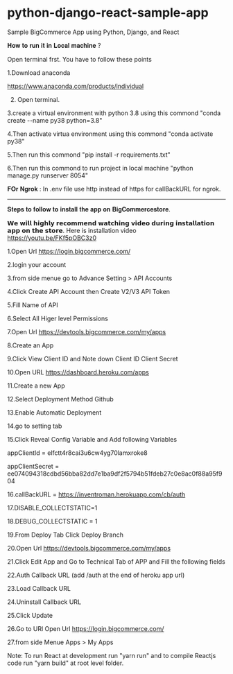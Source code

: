 # python-django-react-sample-app

Sample BigCommerce App using Python, Django, and React

𝐇𝐨𝐰 𝐭𝐨 𝐫𝐮𝐧 𝐢𝐭 𝐢𝐧 𝐋𝐨𝐜𝐚𝐥 𝐦𝐚𝐜𝐡𝐢𝐧𝐞 ?

Open terminal frst.
You have to follow these points

1.Download anaconda

https://www.anaconda.com/products/individual

2. Open terminal.

3.create a virtual environment with python 3.8 using this commond "conda create --name py38 python=3.8"

4.Then activate virtua environment using this commond "conda activate py38"

5.Then run this commond "pip install -r requirements.txt"

6.Then run this commond to run project in local machine "python manage.py runserver 8054"

𝐅𝐎𝐫 𝐍𝐠𝐫𝐨𝐤 :
In .env file use http instead of https for callBackURL for ngrok.

---

𝐒𝐭𝐞𝐩𝐬 𝐭𝐨 𝐟𝐨𝐥𝐥𝐨𝐰 𝐭𝐨 𝐢𝐧𝐬𝐭𝐚𝐥𝐥 𝐭𝐡𝐞 𝐚𝐩𝐩 𝐨𝐧 𝐁𝐢𝐠𝐂𝐨𝐦𝐦𝐞𝐫𝐜𝐞𝐬𝐭𝐨𝐫𝐞.

𝗪𝗲 𝘄𝗶𝗹𝗹 𝗵𝗶𝗴𝗵𝗹𝘆 𝗿𝗲𝗰𝗼𝗺𝗺𝗲𝗻𝗱 𝘄𝗮𝘁𝗰𝗵𝗶𝗻𝗴 𝘃𝗶𝗱𝗲𝗼 𝗱𝘂𝗿𝗶𝗻𝗴 𝗶𝗻𝘀𝘁𝗮𝗹𝗹𝗮𝘁𝗶𝗼𝗻 𝗮𝗽𝗽 𝗼𝗻 𝘁𝗵𝗲 𝘀𝘁𝗼𝗿𝗲.
Here is installation video
https://youtu.be/FKf5pOBC3z0

1.Open Url https://login.bigcommerce.com/

2.login your account

3.from side menue go to Advance Setting > API Accounts

4.Click Create API Account then Create V2/V3 API Token

5.Fill Name of API

6.Select All Higer level Permissions

7.Open Url https://devtools.bigcommerce.com/my/apps

8.Create an App

9.Click View Client ID and Note down Client ID Client Secret

10.Open URL https://dashboard.heroku.com/apps

11.Create a new App

12.Select Deployment Method Github

13.Enable Automatic Deployment

14.go to setting tab

15.Click Reveal Config Variable and Add following Variables

appClientId = elfctt4r8cai3u6cw4yg70lamxroke8

appClientSecret = ee074094318cdbd56bba82dd7e1ba9df2f5794b51fdeb27c0e8ac0f88a95f904

16.callBackURL = https://inventroman.herokuapp.com/cb/auth

17.DISABLE_COLLECTSTATIC=1

18.DEBUG_COLLECTSTATIC = 1

19.From Deploy Tab Click Deploy Branch

20.Open Url https://devtools.bigcommerce.com/my/apps

21.Click Edit App and Go to Technical Tab of APP and Fill the following fields

22.Auth Callback URL (add /auth at the end of heroku app url)

23.Load Callback URL

24.Uninstall Callback URL

25.Click Update

26.Go to URl Open Url https://login.bigcommerce.com/

27.from side Menue Apps > My Apps

Note: To run React at development run "yarn run" and to compile Reactjs code run "yarn build" at root level folder.
